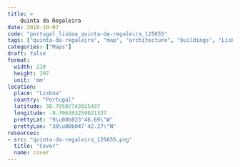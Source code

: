 ```yaml
---
title: > 
    Quinta da Regaleira
date: 2018-10-07
code: "portugal_lisboa_quinta-da-regaleira_125655"
tags: ["quinta-da-regaleira", "map", "architecture", "buildings", "Lisboa", "Portugal"]
categories: ["Maps"]
draft: false
format:
  width: 210
  height: 297
  unit: 'mm'
location:
  place: "Lisboa"
  country: "Portugal"
  latitude: 38.79507743925437
  longitude: -9.396303259021327
  prettyLat: "9\u00b023'46.69\"W"
  prettyLon: "38\u00b047'42.27\"N"
resources:
- src: "quinta-da-regaleira_125655.png"
  title: "Cover"
  name: cover
---
```


